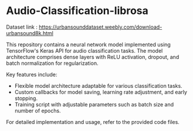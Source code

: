 # Audio-Classification-librosa

Dataset link : https://urbansounddataset.weebly.com/download-urbansound8k.html

This repository contains a neural network model implemented using TensorFlow's Keras API for audio classification tasks. The model architecture comprises dense layers with ReLU activation, dropout, and batch normalization for regularization. 

Key features include:

* Flexible model architecture adaptable for various classification tasks.
* Custom callbacks for model saving, learning rate adjustment, and early stopping.
* Training script with adjustable parameters such as batch size and number of epochs.

For detailed implementation and usage, refer to the provided code files.
